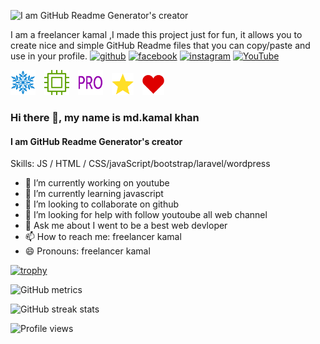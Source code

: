 
![I am GitHub Readme Generator's creator](https://scontent.frjh5-1.fna.fbcdn.net/v/t1.6435-9/102940409_2661617464126752_2844178264647695728_n.jpg?_nc_cat=110&ccb=1-7&_nc_sid=e3f864&_nc_eui2=AeHcGZr9YWrSIBHv896cPsB0FnOBlS_Y-EEWc4GVL9j4Qaw1ko-hEZmldLd7ek-2ZfPLUVKrGPPlJ7t5kDhO8LWa&_nc_ohc=H2JkY-3oA0EAX-gpPrb&_nc_ht=scontent.frjh5-1.fna&oh=00_AfAfxnP8NOrAh0iE971RtKuz7vjihzOqgcsFywPACyqf0w&oe=639FF19C)

 I am a freelancer kamal ,I made this project just for fun, it allows you to create nice and simple GitHub Readme files that you can copy/paste and use in your profile.
[<img src='https://cdn.jsdelivr.net/npm/simple-icons@3.0.1/icons/github.svg' alt='github' height='40'>](https://github.com/https://github.com/settings/profile)  [<img src='https://cdn.jsdelivr.net/npm/simple-icons@3.0.1/icons/facebook.svg' alt='facebook' height='40'>](https://www.facebook.com/https://www.facebook.com/mdkamal.khan.790/)  [<img src='https://cdn.jsdelivr.net/npm/simple-icons@3.0.1/icons/instagram.svg' alt='instagram' height='40'>](https://www.instagram.com/https://www.instagram.com/mdkamal.khan.790//)  [<img src='https://cdn.jsdelivr.net/npm/simple-icons@3.0.1/icons/youtube.svg' alt='YouTube' height='40'>](https://www.youtube.com/channel/https://www.youtube.com/channel/UC1VMV5QVHMIU_sy2luGG-Uw)  

<a href='https://archiveprogram.github.com/'><img src='https://raw.githubusercontent.com/acervenky/animated-github-badges/master/assets/acbadge.gif' width='40' height='40'></a> <a href='https://docs.github.com/en/developers'><img src='https://raw.githubusercontent.com/acervenky/animated-github-badges/master/assets/devbadge.gif' width='40' height='40'></a> <a href='https://github.com/pricing'><img src='https://raw.githubusercontent.com/acervenky/animated-github-badges/master/assets/pro.gif' width='40' height='40'></a> <a href='https://stars.github.com/'><img src='https://raw.githubusercontent.com/acervenky/animated-github-badges/master/assets/starbadge.gif' width='35' height='35'></a> <a href='https://docs.github.com/en/github/supporting-the-open-source-community-with-github-sponsors'><img src='https://raw.githubusercontent.com/acervenky/animated-github-badges/master/assets/sponsorbadge.gif' width='35' height='35'></a> 







### Hi there 👋, my name is md.kamal khan
#### I am GitHub Readme Generator's creator


Skills:   JS / HTML / CSS/javaScript/bootstrap/laravel/wordpress

- 🔭 I’m currently working on youtube  
- 🌱 I’m currently learning javascript 
- 👯 I’m looking to collaborate on github 
- 🤔 I’m looking for help with follow youtoube all web channel 
- 💬 Ask me about I went to be a best web devloper 
- 📫 How to reach me: freelancer kamal 
- 😄 Pronouns: freelancer kamal 


[![trophy](https://github-profile-trophy.vercel.app/?username=https://github.com/settings/profile)](https://github.com/ryo-ma/github-profile-trophy)

![GitHub metrics](https://metrics.lecoq.io/https://github.com/settings/profile)  

![GitHub streak stats](https://github-readme-streak-stats.herokuapp.com/?user=https://github.com/settings/profile)  

![Profile views](https://gpvc.arturio.dev/https://github.com/settings/profile)  
